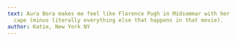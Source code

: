 ```yaml
---
text: Aura Bora makes me feel like Florence Pugh in Midsommar with her May Queen
  cape (minus literally everything else that happens in that movie).
author: Katie, New York NY
---
```

